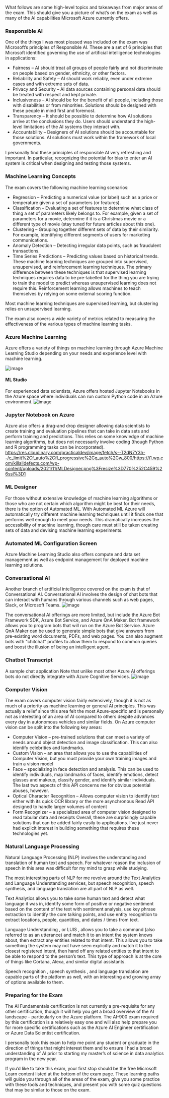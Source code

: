 What follows are some high-level topics and takeaways from major areas of the exam. This should give you a picture of what’s on the exam as well as many of the AI capabilities Microsoft Azure currently offers.

### Responsible AI
One of the things I was most pleased was included on the exam was Microsoft’s principles of Responsible AI. These are a set of 6 principles that Microsoft identified governing the use of artificial intelligence technologies in applications:

- Fairness – AI should treat all groups of people fairly and not discriminate on people based on gender, ethnicity, or other factors.
- Reliability and Safety – AI should work reliably, even under extreme cases and with extreme sets of data.
- Privacy and Security – AI data sources containing personal data should be treated with respect and kept private.
- Inclusiveness – AI should be for the benefit of all people, including those with disabilities or from minorities. Solutions should be designed with these people in mind first and foremost.
- Transparency – It should be possible to determine how AI solutions arrive at the conclusions they do. Users should understand the high-level limitations of the AI systems they interact with.
- Accountability – Designers of AI solutions should be accountable for those solutions. AI solutions must work within the framework of local governments.

I personally find these principles of responsible AI very refreshing and important. In particular, recognizing the potential for bias to enter an AI system is critical when designing and testing those systems.


### Machine Learning Concepts
The exam covers the following machine learning scenarios:

- Regression – Predicting a numerical value (or label) such as a price or temperature given a set of parameters (or features).
- Classification – Evaluating a set of features to determine what class of thing a set of parameters likely belongs to. For example, given a set of parameters for a movie, determine if it is a Christmas movie or a different type of movie (stay tuned for future articles about this one).
- Clustering – Grouping together different sets of data by their similarity. For example, identifying different segments of users for marketing communications.
- Anomaly Detection – Detecting irregular data points, such as fraudulent transactions.
- Time Series Predictions – Predicting values based on historical trends.
These machine learning techniques are grouped into supervised, unsupervised, and reinforcement learning techniques. The primary difference between these techniques is that supervised learning techniques requires data to be pre-labelled for the thing you are trying to train the model to predict whereas unsupervised learning does not require this. Reinforcement learning allows machines to teach themselves by relying on some external scoring function.

Most machine learning techniques are supervised learning, but clustering relies on unsupervised learning.

The exam also covers a wide variety of metrics related to measuring the effectiveness of the various types of machine learning tasks.

### Azure Machine Learning
Azure offers a variety of things on machine learning through Azure Machine Learning Studio depending on your needs and experience level with machine learning.

![image](https://github.com/yaswanthteja/Azure_AI_900/assets/93423367/97a91b8a-e741-4d52-8c6f-1b619b17fc5f)


#### ML Studio

For experienced data scientists, Azure offers hosted Jupyter Notebooks in the Azure space where individuals can run custom Python code in an Azure environment.
![image](https://github.com/yaswanthteja/Azure_AI_900/assets/93423367/a03fd74b-dadc-44b2-8f68-b34bf230cd9e)

### Jupyter Notebook on Azure

Azure also offers a drag-and drop designer allowing data scientists to create training and evaluation pipelines that can take in data sets and perform training and predictions. This relies on some knowledge of machine learning algorithms, but does not necessarily involve coding (though Python and R programming tasks can be incorporated).
https://res.cloudinary.com/practicaldev/image/fetch/s--T2dN7Y3h--/c_limit%2Cf_auto%2Cfl_progressive%2Cq_auto%2Cw_800/https://i1.wp.com/killalldefects.com/wp-content/uploads/2021/11/MLDesigner.png%3Fresize%3D770%252C459%26ssl%3D1
### ML Designer

For those without extensive knowledge of machine learning algorithms or those who are not certain which algorithm might be best for their needs, there is the option of Automated ML. With Automated ML Azure will automatically try different machine learning techniques until it finds one that performs well enough to meet your needs. This dramatically increases the accessibility of machine learning, though care must still be taken creating sets of data and devising machine learning experiments.

### Automated ML Configuration Screen

Azure Machine Learning Studio also offers compute and data set management as well as endpoint management for deployed machine learning solutions.

### Conversational AI
Another branch of artificial intelligence covered on the exam is that of Conversational AI. Conversational AI involves the design of chat bots that can interact with humans through various channels such as web pages, Slack, or Microsoft Teams.
![image](https://github.com/yaswanthteja/Azure_AI_900/assets/93423367/eb6ca55b-e2ee-47c6-bd16-a4606db8c448)

The conversational AI offerings are more limited, but include the Azure Bot Framework SDK, Azure Bot Service, and Azure QnA Maker. Bot framework allows you to program bots that will run on the Azure Bot Service. Azure QnA Maker can be used to generate simple bots that give answers from pre-existing word documents, PDFs, and web pages. You can also augment bots with "chitchat" profiles to allow them to respond to common queries and boost the illusion of being an intelligent agent.

### Chatbot Transcript
A sample chat application
Note that unlike most other Azure AI offerings bots do not directly integrate with Azure Cognitive Services.
![image](https://github.com/yaswanthteja/Azure_AI_900/assets/93423367/1879fa39-3a2b-4169-bf28-a2a3f92fccd7)


### Computer Vision
The exam covers computer vision fairly extensively, though it is not as much of a priority as machine learning or general AI principles. This was actually a relief since this area felt the most Azure-specific and is personally not as interesting of an area of AI compared to others despite advances every day in autonomous vehicles and similar fields. On Azure computer vision can be split into the following key areas:

- Computer Vision – pre-trained solutions that can meet a variety of needs around object detection and image classification. This can also identify celebrities and landmarks.
- Custom Vision – an area that allows you to use the capabilities of Computer Vision, but you must provide your own training images and train a vision model
- Face – specializing in face detection and analysis. This can be used to identify individuals, map landmarks of faces, identify emotions, detect glasses and makeup, classify gender, and identify similar individuals. The last two aspects of this API concerns me for obvious potential abuses, however.
- Optical Character Recognition – Allows computer vision to identify text either with its quick OCR library or the more asynchronous Read API designed to handle larger volumes of content
- Form Recognizer – a specialized area of computer vision designed to read tabular data and receipts
Overall, these are surprisingly capable solutions that can be added fairly easily to applications. I’ve just never had explicit interest in building something that requires these technologies yet.

### Natural Language Processing
Natural Language Processing (NLP) involves the understanding and translation of human text and speech. For whatever reason the inclusion of speech in this area was difficult for my mind to grasp while studying.

The most interesting parts of NLP for me revolve around the Text Analytics and Language Understanding services, but speech recognition, speech synthesis, and language translation are all part of NLP as well.

Text Analytics allows you to take some human text and detect what language it was in, identify some form of positive or negative sentiment based on the content of the text with sentiment analysis, use key phrase extraction to identify the core talking points, and use entity recognition to extract locations, people, quantities, and dates / times from text.

Language Understanding , or LUIS , allows you to take a command (also referred to as an utterance) and match it to an intent the system knows about, then extract any entities related to that intent. This allows you to take something the system may not have seen explicitly and match it to the closest registered intent, then hand off any related entities to that intent to be able to respond to the person’s text. This type of approach is at the core of things like Cortana, Alexa, and similar digital assistants.

Speech recognition , speech synthesis , and language translation are capable parts of the platform as well, with an interesting and growing array of options available to them.

### Preparing for the Exam
The AI Fundamentals certification is not currently a pre-requisite for any other certification, though it will help you get a broad overview of the AI landscape – particularly on the Azure platform. The AI-900 exam required by this certification is a relatively easy one and will also help prepare you for more specific certifications such as the Azure AI Engineer certification or Azure Data Scientist certification.

I personally took this exam to help me point any student or graduate in the direction of things that might interest them and to ensure I had a broad understanding of AI prior to starting my master’s of science in data analytics program in the new year.

If you’d like to take this exam, your first stop should be the free Microsoft Learn content listed at the bottom of the exam page. These learning paths will guide you through all of the areas of the exam, give you some practice with these tools and techniques, and present you with some quiz questions that may be similar to those on the exam.
